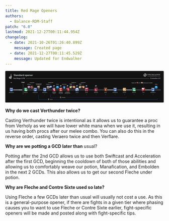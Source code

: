```yaml
---
title: Red Mage Openers
authors:
  - Balance-RDM-Staff
patch: "6.0"
lastmod: 2021-12-27T00:11:44.954Z
changelog:
  - date: 2021-10-26T01:26:40.899Z
    message: Created page
  - date: 2021-12-27T00:11:45.529Z
    message: Updated for Endwalker
---
```

![](/img/jobs/rdm/rdm_ew_opener.png)

**Why do we cast Verthunder twice?**

Casting Verthunder twice is intentional as it allows us to guarantee a proc from Verholy as we will have lower white mana when we use it, resulting in us having both procs after our melee combo. You can also do this in the reverse order, casting Veraero twice and then Verflare.

**Why are we potting a GCD later than** usual?

Potting after the 2nd GCD allows us to use both Swiftcast and Acceleration after the first GCD, beginning the cooldown of both of those abilities and allowing us to comfortably weave our potion, Manafication, and Embolden in the next 2 GCDs. This also allows us to get our second Fleche under potion.

**Why are Fleche and Contre Sixte used so late?**

Using Fleche a few GCDs later than usual will usually not cost a use. As this is a general-purpose opener, if there are fights in a given tier where phasing causes you to want to use Fleche or Contre Sixte earlier, fight-specific openers will be made and posted along with fight-specific tips.